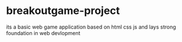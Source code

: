 # breakoutgame-project
its a basic web game application based on html css js and lays strong foundation in web devlopment
